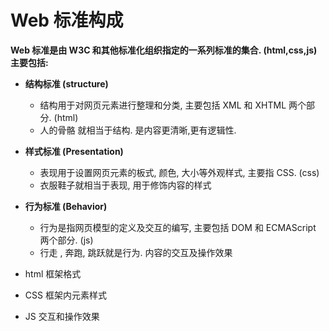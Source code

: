 # Web  标准构成
**Web 标准是由 W3C 和其他标准化组织指定的一系列标准的集合. (html,css,js) 主要包括:**

- **结构标准  (structure)**
	- 结构用于对网页元素进行整理和分类, 主要包括 XML 和 XHTML 两个部分. (html)
	- 人的骨骼 就相当于结构.  是内容更清晰,更有逻辑性.
- **样式标准 (Presentation)**
	- 表现用于设置网页元素的板式, 颜色, 大小等外观样式,  主要指 CSS.  (css)
	- 衣服鞋子就相当于表现, 用于修饰内容的样式
- **行为标准  (Behavior)**
	- 行为是指网页模型的定义及交互的编写,  主要包括 DOM 和 ECMAScript 两个部分. (js)
	- 行走 , 奔跑,  跳跃就是行为.  内容的交互及操作效果





- html   框架格式
- CSS   框架内元素样式
- JS      交互和操作效果